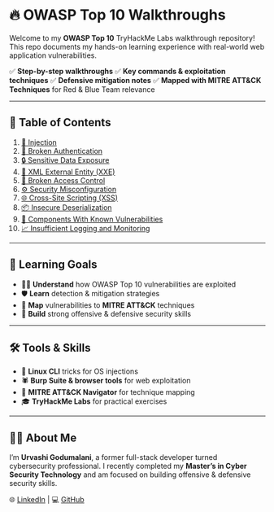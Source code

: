 
# 🔥 OWASP Top 10 Walkthroughs

Welcome to my **OWASP Top 10** TryHackMe Labs walkthrough repository!
This repo documents my hands-on learning experience with real-world web application vulnerabilities.

✅ **Step-by-step walkthroughs**
✅ **Key commands & exploitation techniques**
✅ **Defensive mitigation notes**
✅ **Mapped with MITRE ATT\&CK Techniques** for Red & Blue Team relevance

---

## 📜 Table of Contents

1. [💉 Injection](1-injection.md)
2. [🔐 Broken Authentication](2-broken-authentication.md)
3. [🔒 Sensitive Data Exposure](3-sensitive-data-exposure.md)
4. [🧩 XML External Entity (XXE)](4-xml-external-entity-xxe.md)
5. [🚫 Broken Access Control](5-broken-access-control.md)
6. [⚙️ Security Misconfiguration](6-security-misconfiguration.md)
7. [🌐 Cross-Site Scripting (XSS)](7-cross-site-scripting-xss.md)
8. [📦 Insecure Deserialization](8-insecure-deserialization.md)
9. [🧰 Components With Known Vulnerabilities](9-components-with-known-vulnerabilities.md)
10. [📈 Insufficient Logging and Monitoring](10-insufficient-logging-and-monitoring.md)

---

## 🧠 Learning Goals

* 🕵️‍♀️ **Understand** how OWASP Top 10 vulnerabilities are exploited
* 🛡️ **Learn** detection & mitigation strategies
* 🎯 **Map** vulnerabilities to **MITRE ATT\&CK** techniques
* 🧰 **Build** strong offensive & defensive security skills

---

## 🛠️ Tools & Skills

* 🐧 **Linux CLI** tricks for OS injections
* 🕷 **Burp Suite & browser tools** for web exploitation
* 🧮 **MITRE ATT\&CK Navigator** for technique mapping
* 🎓 **TryHackMe Labs** for practical exercises

---

## 👩‍💻 About Me

I’m **Urvashi Godumalani**, a former full-stack developer turned cybersecurity professional.
I recently completed my **Master’s in Cyber Security Technology** and am focused on building offensive & defensive security skills.

🌐 [LinkedIn](https://www.linkedin.com/in/urvashi-godumalani-043840113/) | 💻 [GitHub](https://github.com/pyl0v3r)
